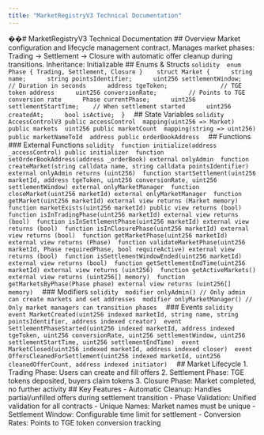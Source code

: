 ```yaml
---
title: "MarketRegistryV3 Technical Documentation"
---
```


��#   M a r k e t R e g i s t r y V 3   T e c h n i c a l   D o c u m e n t a t i o n  
  
 # #   O v e r v i e w  
 M a r k e t   c o n f i g u r a t i o n   a n d   l i f e c y c l e   m a n a g e m e n t   c o n t r a c t .   M a n a g e s   m a r k e t   p h a s e s :   T r a d i n g   - >   S e t t l e m e n t   - >   C l o s u r e   w i t h   a u t o m a t i c   o f f e r   c l e a n u p   d u r i n g   t r a n s i t i o n s .  
  
 * * I n h e r i t a n c e : * *   I n i t i a l i z a b l e  
  
 # #   E n u m s   &   S t r u c t s  
 ` ` ` s o l i d i t y  
 e n u m   P h a s e   {   T r a d i n g ,   S e t t l e m e n t ,   C l o s u r e   }  
  
 s t r u c t   M a r k e t   {  
         s t r i n g   n a m e ;  
         s t r i n g   p o i n t s I d e n t i f i e r ;  
         u i n t 2 5 6   s e t t l e m e n t W i n d o w ;               / /   D u r a t i o n   i n   s e c o n d s  
         a d d r e s s   t g e T o k e n ;                               / /   T G E   t o k e n   a d d r e s s  
         u i n t 2 5 6   c o n v e r s i o n R a t e ;                   / /   P o i n t s   t o   T G E   c o n v e r s i o n   r a t e  
         P h a s e   c u r r e n t P h a s e ;  
         u i n t 2 5 6   s e t t l e m e n t S t a r t T i m e ;         / /   W h e n   s e t t l e m e n t   s t a r t e d  
         u i n t 2 5 6   c r e a t e d A t ;  
         b o o l   i s A c t i v e ;  
 }  
 ` ` `  
  
 # #   S t a t e   V a r i a b l e s  
 ` ` ` s o l i d i t y  
 A c c e s s C o n t r o l V 3   p u b l i c   a c c e s s C o n t r o l  
 m a p p i n g ( u i n t 2 5 6   = >   M a r k e t )   p u b l i c   m a r k e t s  
 u i n t 2 5 6   p u b l i c   m a r k e t C o u n t  
 m a p p i n g ( s t r i n g   = >   u i n t 2 5 6 )   p u b l i c   m a r k e t N a m e T o I d  
 a d d r e s s   p u b l i c   o r d e r B o o k A d d r e s s  
 ` ` `  
  
 # #   F u n c t i o n s  
  
 # # #   E x t e r n a l   F u n c t i o n s  
 ` ` ` s o l i d i t y  
 f u n c t i o n   i n i t i a l i z e ( a d d r e s s   _ a c c e s s C o n t r o l )   p u b l i c   i n i t i a l i z e r  
 f u n c t i o n   s e t O r d e r B o o k A d d r e s s ( a d d r e s s   _ o r d e r B o o k )   e x t e r n a l   o n l y A d m i n  
 f u n c t i o n   c r e a t e M a r k e t ( s t r i n g   c a l l d a t a   n a m e ,   s t r i n g   c a l l d a t a   p o i n t s I d e n t i f i e r )   e x t e r n a l   o n l y A d m i n   r e t u r n s   ( u i n t 2 5 6 )  
 f u n c t i o n   s t a r t S e t t l e m e n t ( u i n t 2 5 6   m a r k e t I d ,   a d d r e s s   t g e T o k e n ,   u i n t 2 5 6   c o n v e r s i o n R a t e ,   u i n t 2 5 6   s e t t l e m e n t W i n d o w )   e x t e r n a l   o n l y M a r k e t M a n a g e r  
 f u n c t i o n   c l o s e M a r k e t ( u i n t 2 5 6   m a r k e t I d )   e x t e r n a l   o n l y M a r k e t M a n a g e r  
 f u n c t i o n   g e t M a r k e t ( u i n t 2 5 6   m a r k e t I d )   e x t e r n a l   v i e w   r e t u r n s   ( M a r k e t   m e m o r y )  
 f u n c t i o n   m a r k e t E x i s t s ( u i n t 2 5 6   m a r k e t I d )   p u b l i c   v i e w   r e t u r n s   ( b o o l )  
 f u n c t i o n   i s I n T r a d i n g P h a s e ( u i n t 2 5 6   m a r k e t I d )   e x t e r n a l   v i e w   r e t u r n s   ( b o o l )  
 f u n c t i o n   i s I n S e t t l e m e n t P h a s e ( u i n t 2 5 6   m a r k e t I d )   e x t e r n a l   v i e w   r e t u r n s   ( b o o l )  
 f u n c t i o n   i s I n C l o s u r e P h a s e ( u i n t 2 5 6   m a r k e t I d )   e x t e r n a l   v i e w   r e t u r n s   ( b o o l )  
 f u n c t i o n   g e t M a r k e t P h a s e ( u i n t 2 5 6   m a r k e t I d )   e x t e r n a l   v i e w   r e t u r n s   ( P h a s e )  
 f u n c t i o n   v a l i d a t e M a r k e t P h a s e ( u i n t 2 5 6   m a r k e t I d ,   P h a s e   r e q u i r e d P h a s e ,   b o o l   r e q u i r e A c t i v e )   e x t e r n a l   v i e w   r e t u r n s   ( b o o l )  
 f u n c t i o n   i s S e t t l e m e n t W i n d o w E n d e d ( u i n t 2 5 6   m a r k e t I d )   e x t e r n a l   v i e w   r e t u r n s   ( b o o l )  
 f u n c t i o n   g e t S e t t l e m e n t E n d T i m e ( u i n t 2 5 6   m a r k e t I d )   e x t e r n a l   v i e w   r e t u r n s   ( u i n t 2 5 6 )  
 f u n c t i o n   g e t A c t i v e M a r k e t s ( )   e x t e r n a l   v i e w   r e t u r n s   ( u i n t 2 5 6 [ ]   m e m o r y )  
 f u n c t i o n   g e t M a r k e t s B y P h a s e ( P h a s e   p h a s e )   e x t e r n a l   v i e w   r e t u r n s   ( u i n t 2 5 6 [ ]   m e m o r y )  
 ` ` `  
  
 # # #   M o d i f i e r s  
 ` ` ` s o l i d i t y  
 m o d i f i e r   o n l y A d m i n ( )   / /   O n l y   a d m i n   c a n   c r e a t e   m a r k e t s   a n d   s e t   a d d r e s s e s  
 m o d i f i e r   o n l y M a r k e t M a n a g e r ( )   / /   O n l y   m a r k e t   m a n a g e r s   c a n   t r a n s i t i o n   p h a s e s  
 ` ` `  
  
 # # #   E v e n t s  
 ` ` ` s o l i d i t y  
 e v e n t   M a r k e t C r e a t e d ( u i n t 2 5 6   i n d e x e d   m a r k e t I d ,   s t r i n g   n a m e ,   s t r i n g   p o i n t s I d e n t i f i e r ,   a d d r e s s   i n d e x e d   c r e a t o r )  
 e v e n t   S e t t l e m e n t P h a s e S t a r t e d ( u i n t 2 5 6   i n d e x e d   m a r k e t I d ,   a d d r e s s   i n d e x e d   t g e T o k e n ,   u i n t 2 5 6   c o n v e r s i o n R a t e ,   u i n t 2 5 6   s e t t l e m e n t W i n d o w ,   u i n t 2 5 6   s e t t l e m e n t S t a r t T i m e ,   u i n t 2 5 6   s e t t l e m e n t E n d T i m e )  
 e v e n t   M a r k e t C l o s e d ( u i n t 2 5 6   i n d e x e d   m a r k e t I d ,   a d d r e s s   i n d e x e d   c l o s e r )  
 e v e n t   O f f e r s C l e a n e d F o r S e t t l e m e n t ( u i n t 2 5 6   i n d e x e d   m a r k e t I d ,   u i n t 2 5 6   c l e a n e d O f f e r C o u n t ,   a d d r e s s   i n d e x e d   i n i t i a t o r )  
 ` ` `  
  
 # #   M a r k e t   L i f e c y c l e  
 1 .   * * T r a d i n g   P h a s e : * *   U s e r s   c a n   c r e a t e   a n d   f i l l   o f f e r s  
 2 .   * * S e t t l e m e n t   P h a s e : * *   T G E   t o k e n s   d e p o s i t e d ,   b u y e r s   c l a i m   t o k e n s  
 3 .   * * C l o s u r e   P h a s e : * *   M a r k e t   c o m p l e t e d ,   n o   f u r t h e r   a c t i v i t y  
  
 # #   K e y   F e a t u r e s  
 -   * * A u t o m a t i c   C l e a n u p : * *   H a n d l e s   p a r t i a l / u n f i l l e d   o f f e r s   d u r i n g   s e t t l e m e n t   t r a n s i t i o n  
 -   * * P h a s e   V a l i d a t i o n : * *   U n i f i e d   v a l i d a t i o n   f o r   a l l   c o n t r a c t s  
 -   * * U n i q u e   N a m e s : * *   M a r k e t   n a m e s   m u s t   b e   u n i q u e  
 -   * * S e t t l e m e n t   W i n d o w : * *   C o n f i g u r a b l e   t i m e   l i m i t   f o r   s e t t l e m e n t  
 -   * * C o n v e r s i o n   R a t e s : * *   P o i n t s   t o   T G E   t o k e n   c o n v e r s i o n   t r a c k i n g  
 